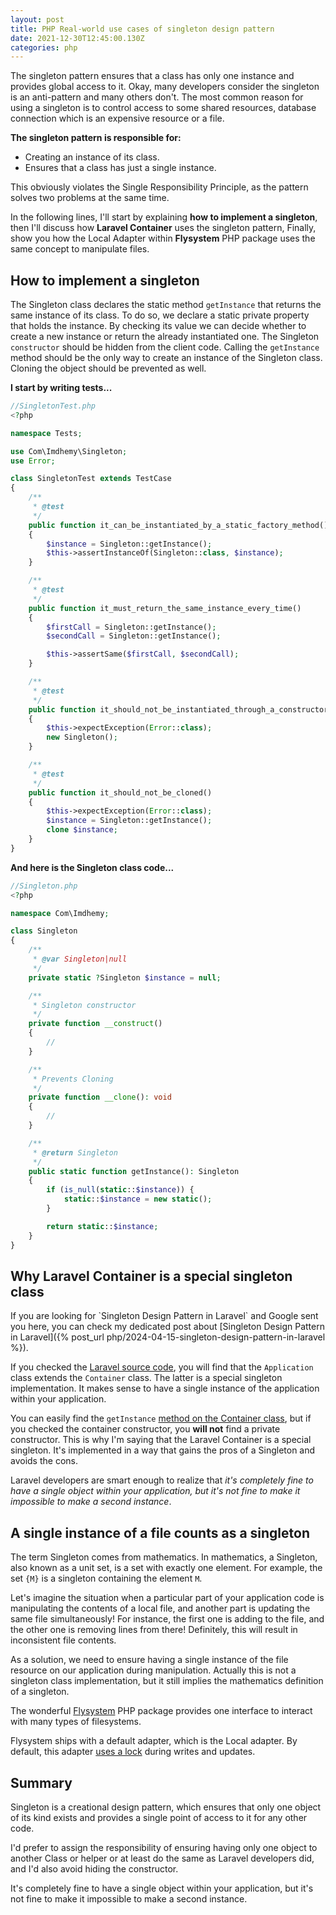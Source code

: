 ```yaml
---
layout: post
title: PHP Real-world use cases of singleton design pattern
date: 2021-12-30T12:45:00.130Z
categories: php
---
```


The singleton pattern ensures that a class has only one instance and provides global access to it. Okay, many developers
consider the singleton is an anti-pattern and many others don't. The most common reason for using a singleton is to
control access to some shared resources, database connection which is an expensive resource or a file.

**The singleton pattern is responsible for:**

- Creating an instance of its class.
- Ensures that a class has just a single instance.

This obviously violates the Single Responsibility Principle, as the pattern solves two problems at the same time.

In the following lines, I'll start by explaining **how to implement a singleton**, then I'll discuss how **Laravel
Container** uses the singleton pattern, Finally, show you how the Local Adapter within **Flysystem** PHP package uses
the same concept to manipulate files.

## How to implement a singleton

The Singleton class declares the static method `getInstance` that returns the same instance of its class. To do so, we
declare a static private property that holds the instance. By checking its value we can decide whether to create a new
instance or return the already instantiated one. The Singleton `constructor` should be hidden from the client code.
Calling the `getInstance` method should be the only way to create an instance of the Singleton class. Cloning the object
should be prevented as well.

**I start by writing tests...**

```php
//SingletonTest.php
<?php

namespace Tests;

use Com\Imdhemy\Singleton;
use Error;

class SingletonTest extends TestCase
{
    /**
     * @test
     */
    public function it_can_be_instantiated_by_a_static_factory_method()
    {
        $instance = Singleton::getInstance();
        $this->assertInstanceOf(Singleton::class, $instance);
    }

    /**
     * @test
     */
    public function it_must_return_the_same_instance_every_time()
    {
        $firstCall = Singleton::getInstance();
        $secondCall = Singleton::getInstance();

        $this->assertSame($firstCall, $secondCall);
    }

    /**
     * @test
     */
    public function it_should_not_be_instantiated_through_a_constructor()
    {
        $this->expectException(Error::class);
        new Singleton();
    }

    /**
     * @test
     */
    public function it_should_not_be_cloned()
    {
        $this->expectException(Error::class);
        $instance = Singleton::getInstance();
        clone $instance;
    }
}

```

**And here is the Singleton class code...**

```php
//Singleton.php
<?php

namespace Com\Imdhemy;

class Singleton
{
    /**
     * @var Singleton|null
     */
    private static ?Singleton $instance = null;

    /**
     * Singleton constructor
     */
    private function __construct()
    {
        //
    }

    /**
     * Prevents Cloning
     */
    private function __clone(): void
    {
        //
    }

    /**
     * @return Singleton
     */
    public static function getInstance(): Singleton
    {
        if (is_null(static::$instance)) {
            static::$instance = new static();
        }

        return static::$instance;
    }
}
```

## Why Laravel Container is a special singleton class

<div class="info" markdown="1">
If you are looking for `Singleton Design Pattern in Laravel` and Google sent you here, you can check my dedicated post about [Singleton Design Pattern in Laravel]({% post_url php/2024-04-15-singleton-design-pattern-in-laravel %}).
</div>

If you checked
the [Laravel source code](https://github.com/laravel/framework/blob/8.x/src/Illuminate/Foundation/Application.php#L29),
you will find that the `Application` class extends the `Container` class. The latter is a special singleton
implementation. It makes sense to have a single instance of the application within your application.

You can easily find
the `getInstance` [method on the Container class](https://github.com/laravel/framework/blob/8.x/src/Illuminate/Container/Container.php#L1382-L1389),
but if you checked the container constructor, you **will not** find a private constructor. This is why I'm saying that
the Laravel Container is a special singleton. It's implemented in a way that gains the pros of a Singleton and avoids
the cons.

Laravel developers are smart enough to realize that _it's completely fine to have a single object within your
application, but it's not fine to make it impossible to make a second instance_.

## A single instance of a file counts as a singleton

The term Singleton comes from mathematics. In mathematics, a Singleton, also known as a unit set, is a set with exactly
one element. For example, the set `{M}` is a singleton containing the element `M`.

Let's imagine the situation when a particular part of your application code is manipulating the contents of a local
file, and another part is updating the same file simultaneously! For instance, the first one is adding to the file, and
the other one is removing lines from there! Definitely, this will result in inconsistent file contents.

As a solution, we need to ensure having a single instance of the file resource on our application during manipulation.
Actually this is not a singleton class implementation, but it still implies the mathematics definition of a singleton.

The wonderful [Flysystem](https://github.com/thephpleague/flysystem) PHP package provides one interface to interact with
many types of filesystems.

Flysystem ships with a default adapter, which is the Local adapter. By default, this
adapter [uses a lock](https://github.com/thephpleague/flysystem/blob/2.x/src/Local/LocalFilesystemAdapter.php#L87)
during writes and updates.

## Summary

Singleton is a creational design pattern, which ensures that only one object of its kind exists and provides a single
point of access to it for any other code.

I'd prefer to assign the responsibility of ensuring having only one object to another Class or helper or at least do the
same as Laravel developers did, and I'd also avoid hiding the constructor.

It's completely fine to have a single object within your application, but it's not fine to make it impossible to make a
second instance.
